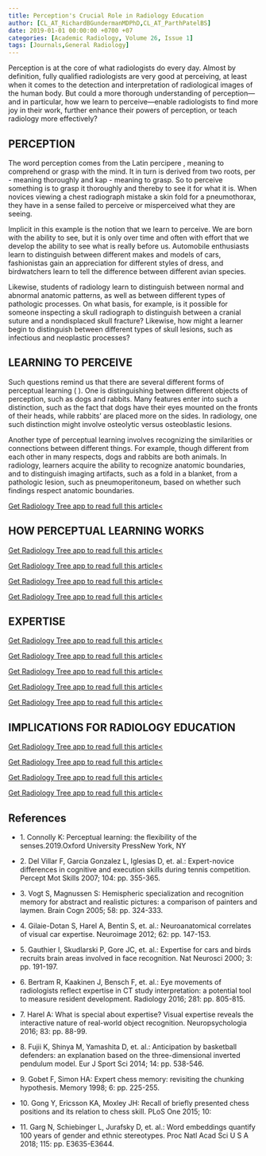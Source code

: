 ```yaml
---
title: Perception's Crucial Role in Radiology Education
author: [CL_AT_RichardBGundermanMDPhD,CL_AT_ParthPatelBS]
date: 2019-01-01 00:00:00 +0700 +07
categories: [Academic Radiology, Volume 26, Issue 1]
tags: [Journals,General Radiology]
---
```

Perception is at the core of what radiologists do every day. Almost by definition, fully qualified radiologists are very good at perceiving, at least when it comes to the detection and interpretation of radiological images of the human body. But could a more thorough understanding of perception—and in particular, how we learn to perceive—enable radiologists to find more joy in their work, further enhance their powers of perception, or teach radiology more effectively?

## PERCEPTION

The word perception comes from the Latin  percipere , meaning to comprehend or grasp with the mind. It in turn is derived from two roots,  per \- meaning thoroughly and  kap \- meaning to grasp. So to perceive something is to grasp it thoroughly and thereby to see it for what it is. When novices viewing a chest radiograph mistake a skin fold for a pneumothorax, they have in a sense failed to perceive or misperceived what they are seeing.

Implicit in this example is the notion that we learn to perceive. We are born with the ability to see, but it is only over time and often with effort that we develop the ability to see what is really before us. Automobile enthusiasts learn to distinguish between different makes and models of cars, fashionistas gain an appreciation for different styles of dress, and birdwatchers learn to tell the difference between different avian species.

Likewise, students of radiology learn to distinguish between normal and abnormal anatomic patterns, as well as between different types of pathologic processes. On what basis, for example, is it possible for someone inspecting a skull radiograph to distinguish between a cranial suture and a nondisplaced skull fracture? Likewise, how might a learner begin to distinguish between different types of skull lesions, such as infectious and neoplastic processes?

## LEARNING TO PERCEIVE

Such questions remind us that there are several different forms of perceptual learning ( ). One is distinguishing between different objects of perception, such as dogs and rabbits. Many features enter into such a distinction, such as the fact that dogs have their eyes mounted on the fronts of their heads, while rabbits’ are placed more on the sides. In radiology, one such distinction might involve osteolytic versus osteoblastic lesions.

Another type of perceptual learning involves recognizing the similarities or connections between different things. For example, though different from each other in many respects, dogs and rabbits are both animals. In radiology, learners acquire the ability to recognize anatomic boundaries, and to distinguish imaging artifacts, such as a fold in a blanket, from a pathologic lesion, such as pneumoperitoneum, based on whether such findings respect anatomic boundaries.

[Get Radiology Tree app to read full this article<](https://clinicalpub.com/app)

## HOW PERCEPTUAL LEARNING WORKS

[Get Radiology Tree app to read full this article<](https://clinicalpub.com/app)

[Get Radiology Tree app to read full this article<](https://clinicalpub.com/app)

[Get Radiology Tree app to read full this article<](https://clinicalpub.com/app)

[Get Radiology Tree app to read full this article<](https://clinicalpub.com/app)

## EXPERTISE

[Get Radiology Tree app to read full this article<](https://clinicalpub.com/app)

[Get Radiology Tree app to read full this article<](https://clinicalpub.com/app)

[Get Radiology Tree app to read full this article<](https://clinicalpub.com/app)

[Get Radiology Tree app to read full this article<](https://clinicalpub.com/app)

[Get Radiology Tree app to read full this article<](https://clinicalpub.com/app)

## IMPLICATIONS FOR RADIOLOGY EDUCATION

[Get Radiology Tree app to read full this article<](https://clinicalpub.com/app)

[Get Radiology Tree app to read full this article<](https://clinicalpub.com/app)

[Get Radiology Tree app to read full this article<](https://clinicalpub.com/app)

[Get Radiology Tree app to read full this article<](https://clinicalpub.com/app)

## References

- 1\. Connolly K: Perceptual learning: the flexibility of the senses.2019.Oxford University PressNew York, NY


- 2\. Del Villar F, Garcia Gonzalez L, Iglesias D, et. al.: Expert-novice differences in cognitive and execution skills during tennis competition. Percept Mot Skills 2007; 104: pp. 355-365.


- 3\. Vogt S, Magnussen S: Hemispheric specialization and recognition memory for abstract and realistic pictures: a comparison of painters and laymen. Brain Cogn 2005; 58: pp. 324-333.


- 4\. Gilaie-Dotan S, Harel A, Bentin S, et. al.: Neuroanatomical correlates of visual car expertise. Neuroimage 2012; 62: pp. 147-153.


- 5\. Gauthier I, Skudlarski P, Gore JC, et. al.: Expertise for cars and birds recruits brain areas involved in face recognition. Nat Neurosci 2000; 3: pp. 191-197.


- 6\. Bertram R, Kaakinen J, Bensch F, et. al.: Eye movements of radiologists reflect expertise in CT study interpretation: a potential tool to measure resident development. Radiology 2016; 281: pp. 805-815.


- 7\. Harel A: What is special about expertise? Visual expertise reveals the interactive nature of real-world object recognition. Neuropsychologia 2016; 83: pp. 88-99.


- 8\. Fujii K, Shinya M, Yamashita D, et. al.: Anticipation by basketball defenders: an explanation based on the three-dimensional inverted pendulum model. Eur J Sport Sci 2014; 14: pp. 538-546.


- 9\. Gobet F, Simon HA: Expert chess memory: revisiting the chunking hypothesis. Memory 1998; 6: pp. 225-255.


- 10\. Gong Y, Ericsson KA, Moxley JH: Recall of briefly presented chess positions and its relation to chess skill. PLoS One 2015; 10:


- 11\. Garg N, Schiebinger L, Jurafsky D, et. al.: Word embeddings quantify 100 years of gender and ethnic stereotypes. Proc Natl Acad Sci U S A 2018; 115: pp. E3635-E3644.